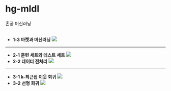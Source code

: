 # hg-mldl
혼공 머신러닝 </br></br>

* **1-3 마켓과 머신러닝**  <a href="https://colab.research.google.com/github/JinguLeee/hg-mldl/blob/main/01_3.ipynb"><img src="https://colab.research.google.com/assets/colab-badge.svg"/></a>
---
* **2-1 훈련 세트와 테스트 세트** <a href="https://colab.research.google.com/github/JinguLeee/hg-mldl/blob/main/02_1.ipynb" target="_parent"><img src="https://colab.research.google.com/assets/colab-badge.svg"/></a>
* **2-2 데이터 전처리** <a href="https://colab.research.google.com/github/JinguLeee/hg-mldl/blob/main/02_2.ipynb" target="_parent"><img src="https://colab.research.google.com/assets/colab-badge.svg"/></a>
---
* **3-1 k-최근접 이웃 회귀** <a href="https://colab.research.google.com/github/JinguLeee/hg-mldl/blob/main/03_1.ipynb" target="_parent"><img src="https://colab.research.google.com/assets/colab-badge.svg"/></a>
* **3-2 선형 회귀** <a href="https://colab.research.google.com/github/JinguLeee/hg-mldl/blob/main/03_2.ipynb" target="_parent"><img src="https://colab.research.google.com/assets/colab-badge.svg"/></a>
